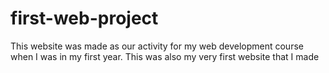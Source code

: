 # first-web-project
This website was made as our activity for my web development course when I was in my first year. This was also my very first website that I made
